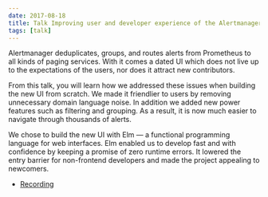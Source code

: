 ```yaml
---
date: 2017-08-18
title: Talk Improving user and developer experience of the Alertmanager UI
tags: [talk]
---
```


Alertmanager deduplicates, groups, and routes alerts from Prometheus to all kinds of paging services. With it comes a dated UI which does not live up to the expectations of the users, nor does it attract new contributors.

From this talk, you will learn how we addressed these issues when building the new UI from scratch. We made it friendlier to users by removing unnecessary domain language noise. In addition we added new power features such as filtering and grouping. As a result, it is now much easier to navigate through thousands of alerts.

We chose to build the new UI with Elm — a functional programming language for web interfaces. Elm enabled us to develop fast and with confidence by keeping a promise of zero runtime errors. It lowered the entry barrier for non-frontend developers and made the project appealing to newcomers.

- [Recording](https://www.youtube.com/watch?v=TpifnbUGXD8&t=1057s)
